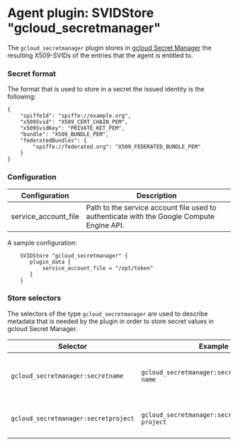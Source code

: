 # Agent plugin: SVIDStore "gcloud_secretmanager"

The `gcloud_secretmanager` plugin stores in [gcloud Secret Manager](https://cloud.google.com/secret-manager) the resulting X509-SVIDs of the entries that the agent is entitled to. 

### Secret format

The format that is used to store in a secret the issued identity is the following:

```
{
	"spiffeId": "spiffe://example.org",
	"x509Svid": "X509_CERT_CHAIN_PEM",
	"x509SvidKey": "PRIVATE_KET_PEM",
	"bundle": "X509_BUNDLE_PEM",
	"federatedBundles": {
		"spiffe://federated.org": "X509_FEDERATED_BUNDLE_PEM"
	}
}
```

### Configuration

| Configuration      | Description |
| ------------------ | ----------- |
| service_account_file      |  Path to the service account file used to authenticate with the Google Compute Engine API. |

A sample configuration:

```
    SVIDStore "gcloud_secretmanager" {
       plugin_data {
           service_account_file = "/opt/token"
       }
    }
```

### Store selectors

The selectors of the type `gcloud_secretmanager` are used to describe metadata that is needed by the plugin in order to store secret values in gcloud Secret Manager.

| Selector                               | Example                                           | Description                                  |
| -------------------------------------- | ------------------------------------------------- | -------------------------------------------- |
| `gcloud_secretmanager:secretname`      | `gcloud_secretmanager:secretname:some-name`       | The secrets name where SVID will be stored   |
| `gcloud_secretmanager:secretproject`   | `gcloud_secretmanager:secretproject:some-project` | The GCloud project that contains secrets     |

